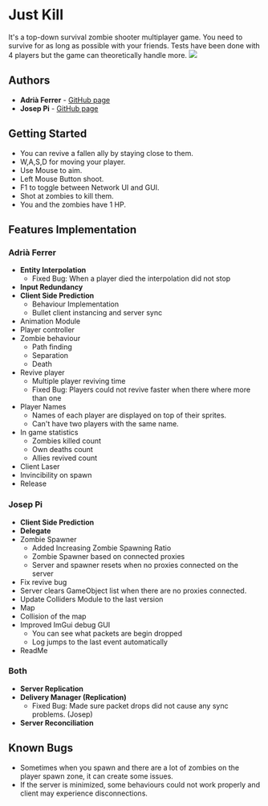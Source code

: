 # Just Kill

It's a top-down survival zombie shooter multiplayer game. You need to survive for as long as possible with your friends.
Tests have been done with 4 players but the game can theoretically handle more.
<img src="https://i.imgur.com/2nGKVkR.png">

## Authors
* **Adrià Ferrer** - [GitHub page](https://github.com/Adria-F)
* **Josep Pi** - [GitHub page](https://github.com/joseppi)

## Getting Started
- You can revive a fallen ally by staying close to them.
- W,A,S,D for moving your player.
- Use Mouse to aim.
- Left Mouse Button shoot.
- F1 to toggle between Network UI and GUI.
- Shot at zombies to kill them.
- You and the zombies have 1 HP.

## Features Implementation
### Adrià Ferrer
- **Entity Interpolation**
	- Fixed Bug: When a player died the interpolation did not stop
- **Input Redundancy**
- **Client Side Prediction** 
	- Behaviour Implementation
	- Bullet client instancing and server sync
- Animation Module
- Player controller
- Zombie behaviour
	- Path finding
	- Separation
	- Death
- Revive player
	- Multiple player reviving time 
	- Fixed Bug: Players could not revive faster when there where more than one
- Player Names
	- Names of each player are displayed on top of their sprites.
	- Can't have two players with the same name.
- In game statistics
	- Zombies killed count
	- Own deaths count
	- Allies revived count
- Client Laser
- Invincibility on spawn
- Release

### Josep Pi
- **Client Side Prediction**
- **Delegate**
- Zombie Spawner
	- Added Increasing Zombie Spawning Ratio
	- Zombie Spawner based on connected proxies
	- Server and spawner resets when no proxies connected on the server 
- Fix revive bug 
- Server clears GameObject list when there are no proxies connected.
- Update Colliders Module to the last version
- Map
- Collision of the map
- Improved ImGui debug GUI
	- You can see what packets are begin dropped
	- Log jumps to the last event automatically
- ReadMe

### Both
- **Server Replication**
- **Delivery Manager (Replication)**
	- Fixed Bug: Made sure packet drops did not cause any sync problems. (Josep)
- **Server Reconciliation**

## Known Bugs
- Sometimes when you spawn and there are a lot of zombies on the player spawn zone, it can create some issues.
- If the server is minimized, some behaviours could not work properly and client may experience disconnections.
